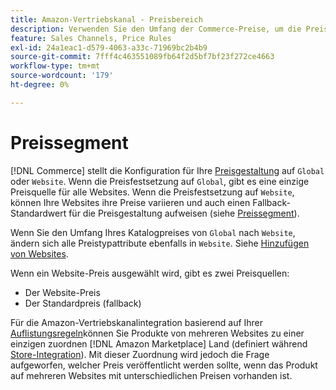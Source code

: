 ```yaml
---
title: Amazon-Vertriebskanal - Preisbereich
description: Verwenden Sie den Umfang der Commerce-Preise, um die Preise nach mehreren Websites oder global zu verwalten.
feature: Sales Channels, Price Rules
exl-id: 24a1eac1-d579-4063-a33c-71969bc2b4b9
source-git-commit: 7fff4c463551089fb64f2d5bf7bf23f272ce4663
workflow-type: tm+mt
source-wordcount: '179'
ht-degree: 0%

---
```


# Preissegment

[!DNL Commerce] stellt die Konfiguration für Ihre [Preisgestaltung](https://experienceleague.adobe.com/docs/commerce-admin/config/catalog/catalog.html#price) auf `Global` oder `Website`. Wenn die Preisfestsetzung auf `Global`, gibt es eine einzige Preisquelle für alle Websites. Wenn die Preisfestsetzung auf `Website`, können Ihre Websites ihre Preise variieren und auch einen Fallback-Standardwert für die Preisgestaltung aufweisen (siehe [Preissegment](https://experienceleague.adobe.com/docs/commerce-admin/catalog/products/pricing/catalog-price-scope.html)).

Wenn Sie den Umfang Ihres Katalogpreises von `Global` nach `Website`, ändern sich alle Preistypattribute ebenfalls in `Website`. Siehe [Hinzufügen von Websites](https://experienceleague.adobe.com/docs/commerce-admin/stores-sales/site-store/stores.html#add-websites).

Wenn ein Website-Preis ausgewählt wird, gibt es zwei Preisquellen:

- Der Website-Preis
- Der Standardpreis (fallback)

Für die Amazon-Vertriebskanalintegration basierend auf Ihrer [Auflistungsregeln](./listing-rules.md)können Sie Produkte von mehreren Websites zu einer einzigen zuordnen [!DNL Amazon Marketplace] Land (definiert während [Store-Integration](./store-integration.md)). Mit dieser Zuordnung wird jedoch die Frage aufgeworfen, welcher Preis veröffentlicht werden sollte, wenn das Produkt auf mehreren Websites mit unterschiedlichen Preisen vorhanden ist.
